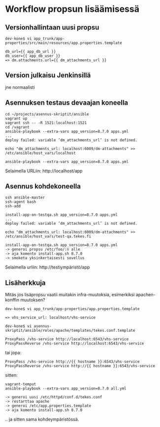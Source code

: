 
Workflow propsun lisäämisessä
=============================


Versionhallintaan uusi propsu
-----------------------------


`dev-kone$ vi app_trunk/app-properties/src/main/resources/app.properties.template`

    db_url={{ app_db_url }}
    db_user={{ app_db_user }}
    => dm.attachments.url={{ dm_attachments_url }}


Version julkaisu Jenkinsillä
-------------------------

jne normaalisti


Asennuksen testaus devaajan koneella
------------------------------

    cd ~/projects/asennus-skriptit/ansible
    vagrant up
    vagrant ssh -- -R 1521:localhost:1521
    cd /vagrant
    ansible-playbook --extra-vars app_version=8.7.0 apps.yml 
    ... 
    deploy failed: variable ’dm_attachments_url’ is not defined. 

    echo "dm_attachments_url: localhost:6009/dm-attachments" >> /etc/ansible/host_vars/localhost
    
    ansible-playbook --extra-vars app_version=8.7.0 apps.yml 

Selaimella URLiin: http://localhost/app


Asennus kohdekoneella
---------------

    ssh ansible-master
    ssh-agent bash
    ssh-add 

    install-app-on-testqa.sh app_version=8.7.0 apps.yml
    ...
    deploy failed: variable ’dm_attachments_url’ is not defined. 

    echo "dm_attachments_url: localhost:6009/dm-attachments" >> /etc/ansible/host_vars/test-qa.tekes.fi
    
    install-app-on-testqa.sh app_version=8.7.0 apps.yml
    -> generoi propsu /etc/foo/:n alle
    -> aja komento install-app.sh 8.7.0
    -> smoketa yksinkertaisesti sovellus

Selaimella urliin: http://testiympäristö/app



Lisäherkkuja
------------

Mitäs jos lisäpropsu vaatii muitakin infra-muutoksia, esimerkiksi apachen-konffin 
muutoksen?

    dev-kone$ vi app_trunk/app-properties/app.properties.template

    => vhs_service_url: localhost/vhs-service

    dev-kone$ vi asennus-skriptit/ansible/roles/apache/templates/tekes.conf.template

    ProxyPass /vhs-service http://localhost:6543/vhs-service
    ProxyPassReverse /vhs-service http://localhost:6543/vhs-service

tai jopa:

    ProxyPass /vhs-service http://{{ hostname }}:6543/vhs-service
    ProxyPassReverse /vhs-service http://{{ hostname }}:6543/vhs-service

sitten:

    vagrant-temput
    ansible-playbook --extra-vars app_version=8.7.0 all.yml

    -> generoi uusi /etc/httpd/conf.d/tekes.conf
    -> restarttaa apache
    -> generoi /etc/app.properties.template
    -> aja komento install-app.sh 8.7.0

.. ja sitten sama kohdeympäristössä.



